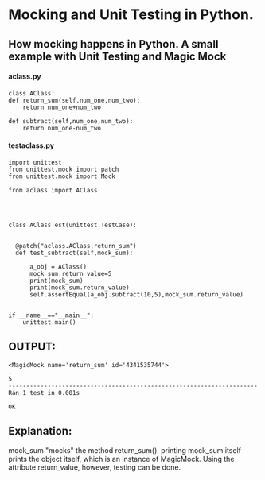 # Mocking and Unit Testing in Python. 

## How mocking happens in Python. A small example with Unit Testing and Magic Mock

#### aclass.py
    class AClass:
    def return_sum(self,num_one,num_two):
        return num_one+num_two

    def subtract(self,num_one,num_two):
        return num_one-num_two
        
#### testaclass.py

    import unittest
    from unittest.mock import patch
    from unittest.mock import Mock

    from aclass import AClass




    class AClassTest(unittest.TestCase):


      @patch("aclass.AClass.return_sum")
      def test_subtract(self,mock_sum):

          a_obj = AClass()
          mock_sum.return_value=5
          print(mock_sum)
          print(mock_sum.return_value)
          self.assertEqual(a_obj.subtract(10,5),mock_sum.return_value)


    if __name__=="__main__":
        unittest.main()
        
## OUTPUT:

    <MagicMock name='return_sum' id='4341535744'>
    .
    5
    ----------------------------------------------------------------------
    Ran 1 test in 0.001s

    OK
    
    
## Explanation:

mock_sum "mocks" the method return_sum(). printing mock_sum itself prints the object itself, which is an instance of MagicMock. Using the attribute return_value, however, testing can be done.






